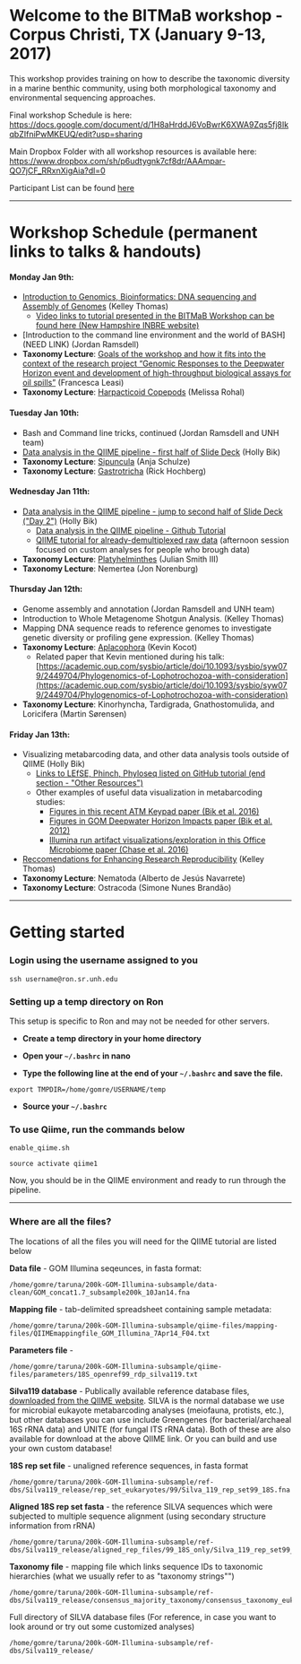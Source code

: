 # Welcome to the BITMaB workshop - Corpus Christi, TX (January 9-13, 2017)

This workshop provides training on how to describe the taxonomic diversity in a marine benthic community, using both morphological taxonomy and environmental sequencing approaches.

Final workshop Schedule is here: https://docs.google.com/document/d/1H8aHrddJ6VoBwrK6XWA9Zqs5fj8IkqbZIfniPwMKEUQ/edit?usp=sharing

Main Dropbox Folder with all workshop resources is available here: https://www.dropbox.com/sh/p6udtygnk7cf8dr/AAAmpar-QO7jCF_RRxnXigAia?dl=0 

Participant List can be found [here](https://www.dropbox.com/s/ov3gr2q1k11wl9z/BITMaB_participants_list_2017.pdf?dl=0)

---

# Workshop Schedule (permanent links to talks & handouts)

#### Monday Jan 9th:

* [Introduction to Genomics, Bioinformatics: DNA sequencing and Assembly of Genomes](https://www.dropbox.com/s/cds8uj2l81mounz/KelleyThomas-Intro2NGS-9Jan2017.pdf?dl=0) (Kelley Thomas)
    * [Video links to tutorial presented in the BITMaB Workshop can be found here (New Hampshire INBRE website)](http://nhinbre.org/bioinformatics-modules/)
* [Introduction to the command line environment and the world of BASH](NEED LINK) (Jordan Ramsdell)
* **Taxonomy Lecture**: [Goals of the workshop and how it fits into the context of the research project “Genomic Responses to the Deepwater Horizon event and development of high-throughput biological assays for oil spills”](https://www.dropbox.com/s/krr1xn3x814d0nr/FrancescoLeasi-WorkshopGoals-9Jan2017.pdf?dl=0) (Francesca Leasi)
* **Taxonomy Lecture**: [Harpacticoid Copepods](https://www.dropbox.com/s/jpy1o1iwmrej4yt/MelissaRohal-Harpacticoida-9Jan2017.pdf?dl=0) (Melissa Rohal)

#### Tuesday Jan 10th:

* Bash and Command line tricks, continued  (Jordan Ramsdell and UNH team)
* [Data analysis in the QIIME pipeline - first half of Slide Deck](https://www.dropbox.com/s/07k5ve9gehfwi9j/QIIME-workshop-slides-HBik.pdf?dl=0) (Holly Bik)
* **Taxonomy Lecture**: [Sipuncula](https://www.dropbox.com/s/iuk69djfave8y3s/AnjaSchulze-Sipuncula-10Jan2017.pdf?dl=0) (Anja Schulze)
* **Taxonomy Lecture**: [Gastrotricha](https://www.dropbox.com/s/vedfgjjebigjqc6/RickHochberg-Gastrotricha-10Jan2017.pdf?dl=0) (Rick Hochberg)

#### Wednesday Jan 11th:

* [Data analysis in the QIIME pipeline - jump to second half of Slide Deck ("Day 2")](https://www.dropbox.com/s/07k5ve9gehfwi9j/QIIME-workshop-slides-HBik.pdf?dl=0) (Holly Bik)
    * [Data analysis in the QIIME pipeline - Github Tutorial](https://github.com/BikLab/BITMaB-workshop/blob/master/QIIME-metabarcoding-tutorial.md)
    * [QIIME tutorial for already-demultiplexed raw data](https://github.com/BikLab/BITMaB-workshop/blob/master/QIIME-metabarcoding-tutorial-already-demultiplexed-fastqs.md) (afternoon session focused on custom analyses for people who brough data)
* **Taxonomy Lecture**: [Platyhelminthes](https://www.dropbox.com/s/c6t4r87sundpo3a/JulianSmith-Platyhelminthes-11Jan2017.pdf?dl=0) (Julian Smith III)
* **Taxonomy Lecture**: Nemertea (Jon Norenburg)

#### Thursday Jan 12th:

* Genome assembly and annotation (Jordan Ramsdell and UNH team)
* Introduction to Whole Metagenome Shotgun Analysis.  (Kelley Thomas)
* Mapping DNA sequence reads to reference genomes to investigate genetic diversity or profiling gene expression. (Kelley Thomas)
* **Taxonomy Lecture**: [Aplacophora](https://www.dropbox.com/s/k6pb4vr8uiunbva/KevinKocot-Aplacophora-12Jan2017.pdf?dl=0) (Kevin Kocot)
    * Related paper that Kevin mentioned during his talk: [https://academic.oup.com/sysbio/article/doi/10.1093/sysbio/syw079/2449704/Phylogenomics-of-Lophotrochozoa-with-consideration](https://academic.oup.com/sysbio/article/doi/10.1093/sysbio/syw079/2449704/Phylogenomics-of-Lophotrochozoa-with-consideration)
* **Taxonomy Lecture**: Kinorhyncha, Tardigrada, Gnathostomulida, and Loricifera (Martin Sørensen)

#### Friday Jan 13th:

* Visualizing metabarcoding data, and other data analysis tools outside of QIIME (Holly Bik)
    * [Links to LEfSE, Phinch, Phyloseq listed on GitHub tutorial (end section - "Other Resources")](https://github.com/BikLab/BITMaB-workshop/blob/master/QIIME-metabarcoding-tutorial.md)
    *  Other examples of useful data visualization in metabarcoding studies:
        * [Figures in this recent ATM Keypad paper (Bik et al. 2016)](http://msphere.asm.org/content/1/6/e00226-16)
        * [Figures in GOM Deepwater Horizon Impacts paper (Bik et al. 2012)](http://journals.plos.org/plosone/article?id=10.1371/journal.pone.0038550)
        * [Illumina run artifact visualizations/exploration in this Office Microbiome paper (Chase et al. 2016)](http://msystems.asm.org/content/1/2/e00022-16)
* [Reccomendations for Enhancing Research Reproducibility](https://www.dropbox.com/s/sxc0o3a83ziu52k/FASEB_Enhancing%20Research%20Reproducibility%202016.pdf?dl=0) (Kelley Thomas)  
* **Taxonomy Lecture**: Nematoda (Alberto de Jesús Navarrete)
* **Taxonomy Lecture**: Ostracoda (Simone Nunes Brandão)






---
# Getting started
### Login using the username assigned to you

```
ssh username@ron.sr.unh.edu
```
### Setting up a temp directory on Ron
This setup is specific to Ron and may not be needed for other servers.

* **Create a temp directory in your home directory**

* **Open your `~/.bashrc` in nano**

* **Type the following line at the end of your `~/.bashrc` and save the file.**

```
export TMPDIR=/home/gomre/USERNAME/temp
```

* **Source your `~/.bashrc`**

### To use Qiime, run the commands below

```
enable_qiime.sh
```
```
source activate qiime1
```

Now, you should be in the QIIME environment and ready to run through the pipeline. 

***

### Where are all the files?
The locations of all the files you will need for the QIIME tutorial are listed below

**Data file** - GOM Illumina seqeunces, in fasta format:

```
/home/gomre/taruna/200k-GOM-Illumina-subsample/data-clean/GOM_concat1.7_subsample200k_10Jan14.fna
```

**Mapping file** - tab-delimited spreadsheet containing sample metadata:

```
/home/gomre/taruna/200k-GOM-Illumina-subsample/qiime-files/mapping-files/QIIMEmappingfile_GOM_Illumina_7Apr14_F04.txt
```
**Parameters file** - 

```
/home/gomre/taruna/200k-GOM-Illumina-subsample/qiime-files/parameters/18S_openref99_rdp_silva119.txt
```

**Silva119 database** - Publically available reference database files, [downloaded from the QIIME website](http://qiime.org/home_static/dataFiles.html). SILVA is the normal database we use for microbial eukayote metabarcoding analyses (meiofauna, protists, etc.), but other databases you can use include Greengenes (for bacterial/archaeal 16S rRNA data) and UNITE (for fungal ITS rRNA data). Both of these are also available for download at the above QIIME link. Or you can build and use your own custom database! 

**18S rep set file** - unaligned reference sequences, in fasta format

```
/home/gomre/taruna/200k-GOM-Illumina-subsample/ref-dbs/Silva119_release/rep_set_eukaryotes/99/Silva_119_rep_set99_18S.fna
```

**Aligned 18S rep set fasta** - the reference SILVA sequences which were subjected to multiple sequence alignment (using secondary structure information from rRNA)

```
/home/gomre/taruna/200k-GOM-Illumina-subsample/ref-dbs/Silva119_release/aligned_rep_files/99_18S_only/Silva_119_rep_set99_aligned_18S_only.fna
```

**Taxonomy file** - mapping file which links sequence IDs to taxonomic hierarchies (what we usually refer to as "taxonomy strings"")

```
/home/gomre/taruna/200k-GOM-Illumina-subsample/ref-dbs/Silva119_release/consensus_majority_taxonomy/consensus_taxonomy_eukaryotes/99/taxonomy_99_7_levels_consensus.txt
```
Full directory of SILVA database files (For reference, in case you want to look around or try out some customized analyses)

```
/home/gomre/taruna/200k-GOM-Illumina-subsample/ref-dbs/Silva119_release/
```